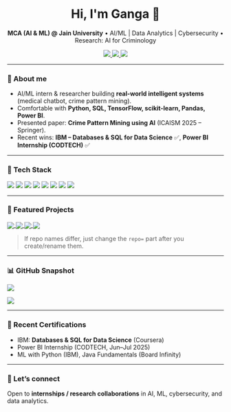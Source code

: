 <h1 align="center">Hi, I'm Ganga 👋</h1>
<p align="center">
  <b>MCA (AI & ML) @ Jain University</b> • AI/ML | Data Analytics | Cybersecurity • Research: AI for Criminology
</p>

<p align="center">
  <a href="https://www.linkedin.com/in/gangaa97">
    <img src="https://img.shields.io/badge/LinkedIn-gangaa97-blue?logo=linkedin" />
  </a>
  <a href="mailto:gangaa.0297@gmail.com">
    <img src="https://img.shields.io/badge/Email-gangaa.0297%40gmail.com-red?logo=gmail" />
  </a>
  <a href="https://github.com/Ganga-zeha">
    <img src="https://img.shields.io/badge/GitHub-Ganga--zeha-black?logo=github" />
  </a>
</p>

---

### 🚀 About me
- AI/ML intern & researcher building **real-world intelligent systems** (medical chatbot, crime pattern mining).
- Comfortable with **Python, SQL, TensorFlow, scikit-learn, Pandas, Power BI**.
- Presented paper: **Crime Pattern Mining using AI** (ICAISM 2025 – Springer).
- Recent wins: **IBM – Databases & SQL for Data Science** ✅, **Power BI Internship (CODTECH)** ✅

---

### 🧠 Tech Stack
<p>
  <img src="https://img.shields.io/badge/Python-3776AB?logo=python&logoColor=white" />
  <img src="https://img.shields.io/badge/TensorFlow-FF6F00?logo=tensorflow&logoColor=white" />
  <img src="https://img.shields.io/badge/scikit--learn-F7931E?logo=scikitlearn&logoColor=white" />
  <img src="https://img.shields.io/badge/Pandas-150458?logo=pandas&logoColor=white" />
  <img src="https://img.shields.io/badge/Power%20BI-F2C811?logo=powerbi&logoColor=black" />
  <img src="https://img.shields.io/badge/SQL-4479A1?logo=postgresql&logoColor=white" />
  <img src="https://img.shields.io/badge/Matplotlib-11557C?logo=plotly&logoColor=white" />
  <img src="https://img.shields.io/badge/VS%20Code-007ACC?logo=visualstudiocode&logoColor=white" />
</p>

---

### 🌟 Featured Projects
<a href="https://github.com/Ganga-zeha/MediCopilot">
  <img align="center" src="https://github-readme-stats.vercel.app/api/pin/?username=Ganga-zeha&repo=MediCopilot" />
</a>
<a href="https://github.com/Ganga-zeha/cassava-leaf-disease-detection">
  <img align="center" src="https://github-readme-stats.vercel.app/api/pin/?username=Ganga-zeha&repo=cassava-leaf-disease-detection" />
</a>
<a href="https://github.com/Ganga-zeha/flight-price-prediction-ml">
  <img align="center" src="https://github-readme-stats.vercel.app/api/pin/?username=Ganga-zeha&repo=flight-price-prediction-ml" />
</a>
<a href="https://github.com/Ganga-zeha/python-tkinter-chatapp">
  <img align="center" src="https://github-readme-stats.vercel.app/api/pin/?username=Ganga-zeha&repo=python-tkinter-chatapp" />
</a>

> If repo names differ, just change the `repo=` part after you create/rename them.

---

### 📊 GitHub Snapshot
<p>
  <img src="https://github-readme-stats.vercel.app/api?username=Ganga-zeha&show_icons=true&hide_rank=false" />
</p>
<p>
  <img src="https://github-readme-stats.vercel.app/api/top-langs/?username=Ganga-zeha&layout=compact" />
</p>

---

### 📝 Recent Certifications
- IBM: **Databases & SQL for Data Science** (Coursera)
- Power BI Internship (CODTECH, Jun–Jul 2025)
- ML with Python (IBM), Java Fundamentals (Board Infinity)

---

### 🤝 Let’s connect
Open to **internships / research collaborations** in AI, ML, cybersecurity, and data analytics.

